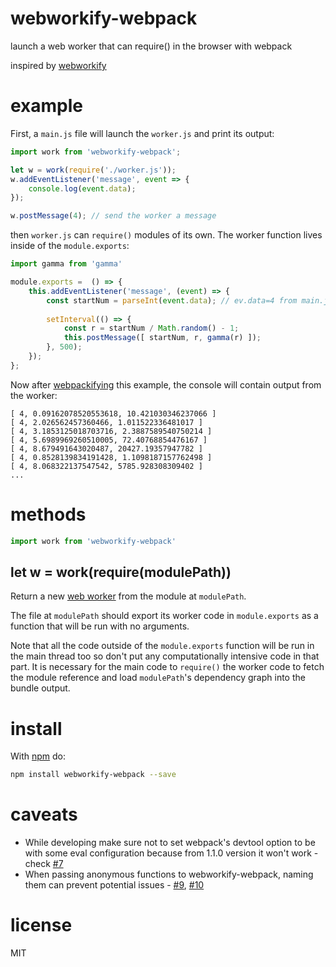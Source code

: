 # webworkify-webpack

launch a web worker that can require() in the browser with webpack

inspired by [webworkify](https://github.com/substack/webworkify)

# example

First, a `main.js` file will launch the `worker.js` and print its output:

```js
import work from 'webworkify-webpack';

let w = work(require('./worker.js'));
w.addEventListener('message', event => {
    console.log(event.data);
});

w.postMessage(4); // send the worker a message
```

then `worker.js` can `require()` modules of its own. The worker function lives
inside of the `module.exports`:

```js
import gamma from 'gamma'

module.exports =  () => {
    this.addEventListener('message', (event) => {
        const startNum = parseInt(event.data); // ev.data=4 from main.js
        
        setInterval(() => {
            const r = startNum / Math.random() - 1;
            this.postMessage([ startNum, r, gamma(r) ]);
        }, 500);
    });
};
```

Now after [webpackifying](https://webpack.github.io) this example, the console will
contain output from the worker:

```
[ 4, 0.09162078520553618, 10.421030346237066 ]
[ 4, 2.026562457360466, 1.011522336481017 ]
[ 4, 3.1853125018703716, 2.3887589540750214 ]
[ 4, 5.6989969260510005, 72.40768854476167 ]
[ 4, 8.679491643020487, 20427.19357947782 ]
[ 4, 0.8528139834191428, 1.1098187157762498 ]
[ 4, 8.068322137547542, 5785.928308309402 ]
...
```

# methods

```js
import work from 'webworkify-webpack'
```

## let w = work(require(modulePath))

Return a new
[web worker](https://developer.mozilla.org/en-US/docs/Web/API/Worker)
from the module at `modulePath`.

The file at `modulePath` should export its worker code in `module.exports` as a
function that will be run with no arguments.

Note that all the code outside of the `module.exports` function will be run in
the main thread too so don't put any computationally intensive code in that
part. It is necessary for the main code to `require()` the worker code to fetch
the module reference and load `modulePath`'s dependency graph into the bundle
output.

# install

With [npm](https://npmjs.org) do:

```sh
npm install webworkify-webpack --save
```

# caveats

* While developing make sure not to set webpack's devtool option to be with some eval configuration because from 1.1.0 version it won't work - check [#7](https://github.com/borisirota/webworkify-webpack/pull/7)
* When passing anonymous functions to webworkify-webpack, naming them can prevent potential issues - [#9](https://github.com/borisirota/webworkify-webpack/issues/9), [#10](https://github.com/borisirota/webworkify-webpack/issues/10)

# license

MIT
